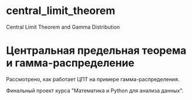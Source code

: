 # central_limit_theorem
Central Limit Theorem and Gamma Distribution

# Центральная предельная теорема и гамма-распределение
Рассмотрено, как работает ЦПТ на примере гамма-распределения.

Финальный проект курса "Математика и Python для анализа данных".
